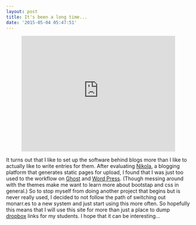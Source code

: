 ```yaml
---
layout: post
title: It's been a long time...
date: '2015-05-04 05:47:51'
---
```


<center><iframe width="420" height="315" src="https://www.youtube.com/embed/88BPk903jUQ" frameborder="0" allowfullscreen></iframe></center>

It turns out that I like to set up the software behind blogs more than I like to actually like to write entries for them. After evaluating [Nikola](http://getnikola.com/), a blogging platform that generates static pages for upload, I found that I was just too used to the workflow on [Ghost](https://ghost.org/) and [Word Press](https://wordpress.com/). (Though messing around with the themes make me want to learn more about bootstap and css in general.) So to stop myself from doing another project that begins but is never really used, I decided to not follow the path of switching out monarr.es to a new system and just start using this more often. So hopefully this means that I will use this site for more than just a place to dump [dropbox](http://www.dropbox.com) links for my students. I hope that it can be interesting... 